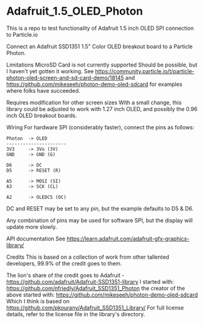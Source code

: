 # Adafruit_1.5_OLED_Photon

This is a repo to test functionality of Adafruit 1.5 inch OLED SPI connection to Particle.io 

Connect an Adafruit SSD1351 1.5" Color OLED breakout board to a Particle Photon.

Limitations
MicroSD Card is not currently supported
Should be possible, but I haven't yet gotten it working. See https://community.particle.io/t/particle-photon-oled-screen-and-sd-card-demo/18145 and https://github.com/mikeseeh/photon-demo-oled-sdcard for examples where folks have succeeded.

Requires modification for other screen sizes
With a small change, this library could be adjusted to work with 1.27 inch OLED, and possibly the 0.96 inch OLED breakout boards.

Wiring
For hardware SPI (considerably faster), connect the pins as follows:

```
Photon  -> OLED
----------------------
3V3     -> 3Vo (3V)
GND     -> GND (G)

D6      -> DC
D5      -> RESET (R)

A5      -> MOSI (SI)
A3      -> SCK (CL)

A2      -> OLEDCS (OC)
```

DC and RESET may be set to any pin, but the example defaults to D5 & D6.


Any combination of pins may be used for software SPI, but the display will update more slowly.

API documentation
See https://learn.adafruit.com/adafruit-gfx-graphics-library/

Credits
This is based on a collection of work from other tallented developers, 99.9% of the credit goes to them.

The lion's share of the credit goes to Adafruit - https://github.com/adafruit/Adafruit-SSD1351-library
I started with: https://github.com/nfriedly/Adafruit_SSD1351_Photon
the creator of the above started with: https://github.com/mikeseeh/photon-demo-oled-sdcard
Which I think is based on https://github.com/pkourany/Adafruit_SSD1351_Library/
For full license details, refer to the license file in the library's directory.

